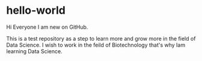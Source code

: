 # hello-world

Hi Everyone I am new on GitHub.

This is a test repository as a step to learn more and grow more in the field of Data Science.
I wish to work in the feild of Biotechnology that's why Iam learning Data Science.
